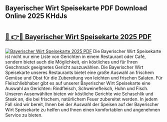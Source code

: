 ## Bayerischer Wirt Speisekarte PDF Download Online 2025 KHdJs

# <h2><a href="http://gcd14ye.nevu.top/?p=Bayerischer+Wirt+Speisekarte">🔗 👉🔴 Bayerischer Wirt Speisekarte 2025 PDF</a></h2>

[![Bayerischer Wirt Speisekarte 2025 PDF](https://i.imgur.com/dBaPXMq.png)](http://gcd14ye.nevu.top/?p=Bayerischer+Wirt+Speisekarte)
Die Bayerischer Wirt Speisekarte ist nicht nur eine Liste von Gerichten in einem Restaurant oder Café, sondern bietet auch die Möglichkeit, ein köstliches und für Ihren Geschmack geeignetes Gericht auszuwählen. Die Bayerischer Wirt Speisekarte unseres Restaurants bietet eine große Auswahl an frischem Gemüse und Obst für die Zubereitung von leichten und frischen Salaten. Für Fleischliebhaber gibt es auf unserer Bayerischer Wirt Speisekarte eine Auswahl an Gerichten: Rindfleisch, Schweinefleisch, Huhn und Fisch. Unseren Auserwählten bieten wir köstliche Gerichte wie Schaschlik und Steak an, die bei frischem, natürlichem Feuer zubereitet werden. In jedem Fall sind wir bereit, Ihnen bei der Auswahl der Speisen auf der Bayerischer Wirt Speisekarte zu helfen und Ihnen einen komfortablen und angenehmen Service zu bieten.

